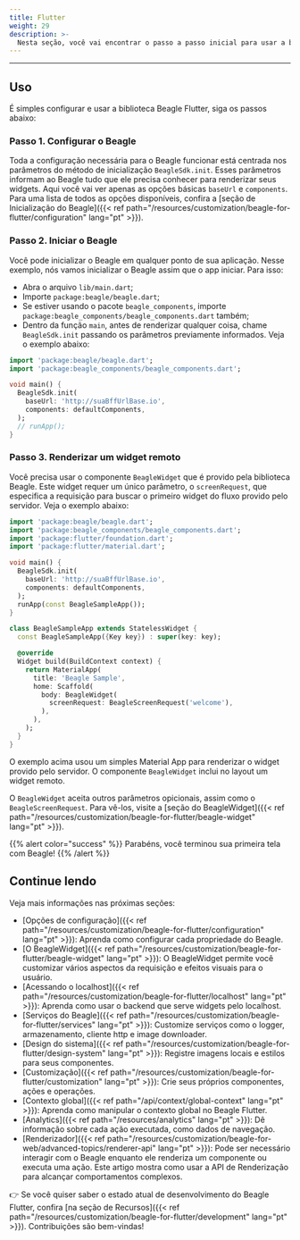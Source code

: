 ```yaml
---
title: Flutter
weight: 29
description: >-
  Nesta seção, você vai encontrar o passo a passo inicial para usar a biblioteca Beagle num projeto Flutter.
---
```


---

## **Uso**
É simples configurar e usar a biblioteca Beagle Flutter, siga os passos abaixo:

### Passo 1. Configurar o Beagle
Toda a configuração necessária para o Beagle funcionar está centrada nos parâmetros do método de inicialização `BeagleSdk.init`. Esses parâmetros informam ao Beagle tudo que ele precisa conhecer para renderizar seus widgets. Aqui você vai ver apenas as opções básicas `baseUrl` e `components`. Para uma lista de todos as opções disponíveis, confira a [seção de Inicialização do Beagle]({{< ref path="/resources/customization/beagle-for-flutter/configuration" lang="pt" >}}).

### Passo 2. Iniciar o Beagle
Você pode inicializar o Beagle em qualquer ponto de sua aplicação. Nesse exemplo, nós vamos inicializar o Beagle assim que o app iniciar. Para isso:
- Abra o arquivo `lib/main.dart`;
- Importe `package:beagle/beagle.dart`;
- Se estiver usando o pacote `beagle_components`, importe `package:beagle_components/beagle_components.dart` também;
- Dentro da função `main`, antes de renderizar qualquer coisa, chame `BeagleSdk.init` passando os parâmetros previamente informados. 
Veja o exemplo abaixo:

```dart
import 'package:beagle/beagle.dart';
import 'package:beagle_components/beagle_components.dart';

void main() {
  BeagleSdk.init(
    baseUrl: 'http://suaBffUrlBase.io',
    components: defaultComponents,
  );
  // runApp();
}
```

### Passo 3. Renderizar um widget remoto
Você precisa usar o componente `BeagleWidget` que é provido pela biblioteca Beagle. Este widget requer um único parâmetro, o `screenRequest`, que especifica a requisição para buscar o primeiro widget do fluxo provido pelo servidor. Veja o exemplo abaixo:

```dart
import 'package:beagle/beagle.dart';
import 'package:beagle_components/beagle_components.dart';
import 'package:flutter/foundation.dart';
import 'package:flutter/material.dart';

void main() {
  BeagleSdk.init(
    baseUrl: 'http://suaBffUrlBase.io',
    components: defaultComponents,
  );
  runApp(const BeagleSampleApp());
}

class BeagleSampleApp extends StatelessWidget {
  const BeagleSampleApp({Key key}) : super(key: key);

  @override
  Widget build(BuildContext context) {
    return MaterialApp(
      title: 'Beagle Sample',
      home: Scaffold(
        body: BeagleWidget(
          screenRequest: BeagleScreenRequest('welcome'),
        ),
      ),
    );
  }
}
```

O exemplo acima usou um simples Material App para renderizar o widget provido pelo servidor. O componente `BeagleWidget` inclui no layout um widget remoto.

O `BeagleWidget` aceita outros parâmetros opicionais, assim como o `BeagleScreenRequest`. Para vê-los, visite a [seção do BeagleWidget]({{< ref path="/resources/customization/beagle-for-flutter/beagle-widget" lang="pt" >}}).

{{% alert color="success" %}}
Parabéns, você terminou sua primeira tela com Beagle!
{{% /alert %}}

## Continue lendo

Veja mais informações nas próximas seções:

- [Opções de configuração]({{< ref path="/resources/customization/beagle-for-flutter/configuration" lang="pt" >}}): Aprenda como configurar cada propriedade do Beagle.
- [O BeagleWidget]({{< ref path="/resources/customization/beagle-for-flutter/beagle-widget" lang="pt" >}}): O BeagleWidget permite você customizar vários aspectos da requisição e efeitos visuais para o usuário.
- [Acessando o localhost]({{< ref path="/resources/customization/beagle-for-flutter/localhost" lang="pt" >}}): Aprenda como usar o backend que serve widgets pelo localhost.
- [Serviços do Beagle]({{< ref path="/resources/customization/beagle-for-flutter/services" lang="pt" >}}): Customize serviços como o logger, armazenamento, cliente http e image downloader.
- [Design do sistema]({{< ref path="/resources/customization/beagle-for-flutter/design-system" lang="pt" >}}): Registre imagens locais e estilos para seus componentes.
- [Customização]({{< ref path="/resources/customization/beagle-for-flutter/customization" lang="pt" >}}): Crie seus próprios componentes, ações e operações.
- [Contexto global]({{< ref path="/api/context/global-context" lang="pt" >}}): Aprenda como manipular o contexto global no Beagle Flutter.
- [Analytics]({{< ref path="/resources/analytics" lang="pt" >}}): Dê informação sobre cada ação executada, como dados de navegação.
- [Renderizador]({{< ref path="/resources/customization/beagle-for-web/advanced-topics/renderer-api" lang="pt" >}}): Pode ser necessário interagir com o Beagle enquanto ele renderiza um componente ou executa uma ação. Este artigo mostra como usar a API de Renderização para alcançar comportamentos complexos.

👉 Se você quiser saber o estado atual de desenvolvimento do Beagle Flutter, confira
[na seção de Recursos]({{< ref path="/resources/customization/beagle-for-flutter/development" lang="pt" >}}).
Contribuições são bem-vindas!
